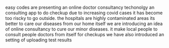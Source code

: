 easy codes are presenting an online doctor consultancy techonolgy
an consulting app to do checkup
due to increasing covid cases it has become too riscky to go outside.
the hospitals are highly contaminated areas
its better to care our diseases from our home itself
we are introducing an idea of online consultancy to cure our minor diseases.
it make local people to consult people doctors from itself for checkups
we have also introduced an setting of uploading test results
